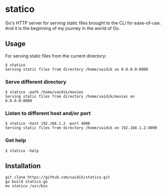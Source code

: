 # statico

Go's HTTP server for serving static files brought to the CLI for ease-of-use.
And it is the beginning of my journey in the world of Go.

## Usage

For serving static files from the current directory:

    $ statico
    Serving static files from directory /home/vaidik on 0.0.0.0:8080

### Serve different directory

    $ statico -path /home/vaidik/movies
    Serving static files from directory /home/vaidik/movies on 0.0.0.0:8080

### Listen to different host and/or port

    $ statico -host 192.168.1.2 -port 4000
    Serving static files from directory /home/vaidik on 192.168.1.2:4000

### Get help

    $ statico -help

## Installation

    git clone https://github.com/vaidik/statico.git
    go build statico.go
    mv statico /usr/bin
